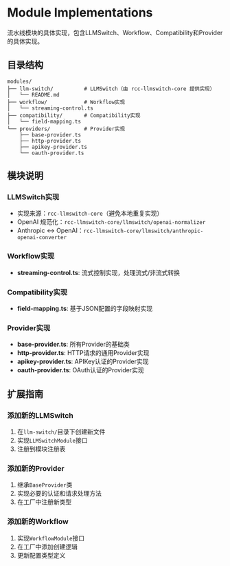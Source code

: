 # Module Implementations

流水线模块的具体实现，包含LLMSwitch、Workflow、Compatibility和Provider的具体实现。

## 目录结构

```
modules/
├── llm-switch/          # LLMSwitch（由 rcc-llmswitch-core 提供实现）
│   └── README.md
├── workflow/            # Workflow实现
│   └── streaming-control.ts
├── compatibility/       # Compatibility实现
│   └── field-mapping.ts
└── providers/           # Provider实现
    ├── base-provider.ts
    ├── http-provider.ts
    ├── apikey-provider.ts
    └── oauth-provider.ts
```

## 模块说明

### LLMSwitch实现
- 实现来源：`rcc-llmswitch-core`（避免本地重复实现）
- OpenAI 规范化：`rcc-llmswitch-core/llmswitch/openai-normalizer`
- Anthropic ↔ OpenAI：`rcc-llmswitch-core/llmswitch/anthropic-openai-converter`

### Workflow实现
- **streaming-control.ts**: 流式控制实现，处理流式/非流式转换

### Compatibility实现
- **field-mapping.ts**: 基于JSON配置的字段映射实现

### Provider实现
- **base-provider.ts**: 所有Provider的基础类
- **http-provider.ts**: HTTP请求的通用Provider实现
- **apikey-provider.ts**: APIKey认证的Provider实现
- **oauth-provider.ts**: OAuth认证的Provider实现

## 扩展指南

### 添加新的LLMSwitch
1. 在`llm-switch/`目录下创建新文件
2. 实现`LLMSwitchModule`接口
3. 注册到模块注册表

### 添加新的Provider
1. 继承`BaseProvider`类
2. 实现必要的认证和请求处理方法
3. 在工厂中注册新类型

### 添加新的Workflow
1. 实现`WorkflowModule`接口
2. 在工厂中添加创建逻辑
3. 更新配置类型定义
